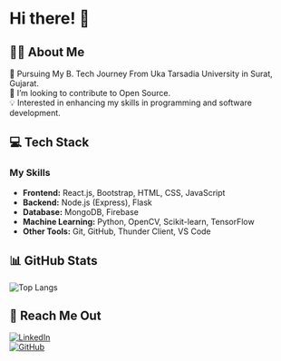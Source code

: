 # Hi there! 👋

## 👨‍💻 About Me
🌱 Pursuing My B. Tech Journey From Uka Tarsadia University in Surat, Gujarat.  
🔭 I’m looking to contribute to Open Source.  
💡 Interested in enhancing my skills in programming and software development.  

## 💻 Tech Stack
### My Skills
- **Frontend:** React.js, Bootstrap, HTML, CSS, JavaScript  
- **Backend:** Node.js (Express), Flask  
- **Database:** MongoDB, Firebase  
- **Machine Learning:** Python, OpenCV, Scikit-learn, TensorFlow  
- **Other Tools:** Git, GitHub, Thunder Client, VS Code  

## 📊 GitHub Stats
![Top Langs](https://github-readme-stats.vercel.app/api/top-langs/?username=mona-2010&layout=compact&theme=radical)  

## 🔗 Reach Me Out
[![LinkedIn](https://img.shields.io/badge/LinkedIn-Connect-blue?style=flat&logo=linkedin)](your-linkedin-profile-url)   
[![GitHub](https://img.shields.io/badge/GitHub-Follow-black?style=flat&logo=github)](https://github.com/mona-2010)  

